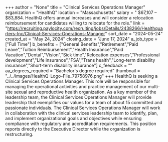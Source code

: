 +++
author = "None"
title = "Clinical Services Operations Manager"
organization = "HealthQ"
location = "Massachusetts"
salary = " $67,107 – $83,884. HealthQ offers annual increases and will consider a relocation reimbursement for candidates willing to relocate for the role."
link = "https://recruiting.paylocity.com/recruiting/jobs/Details/2438266/Healthquarters-Inc/Clinical-Services-Operations-Manager"
sort_date = "2024-05-24"
created_at = "May 24, 2024"
closing_date = "June 17, 2024"
a_job_type = ["Full Time"]
b_benefits = ["General Benefits","Retirement","Paid Leave","Tuition Reimbursement","Health Insurance","Paid Vacation","Dental","Vision","Sick time","Relocation expenses","Professional development","Life insurance","FSA","Trans health","Long-term disability insurance","Short-term disability insurance"]
c_feedback = ""
aa_degrees_required = "Bachelor's degree required"
thumbnail = "../../images/HealthQ-Logo-File_79758976.png"
+++
HealthQ is seeking a Clinical Services Operations Manager. This role will be responsible for managing the operational activities and practice management of our multi-site sexual and reproductive health organization. As a key member of the leadership team, the Clinical Services Operations Manager will provide leadership that exemplifies our values for a team of about 15 committed and passionate individuals. The Clinical Services Operations Manager will work in collaboration with the clinical services leadership team to identify, plan, and implement organizational goals and objectives while ensuring compliance with regulatory and accreditation requirements. This position reports directly to the Executive Director while the organization is restructuring. 